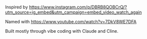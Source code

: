 Inspired by https://www.instagram.com/p/DBRB8QOBCrQ/?utm_source=ig_embed&utm_campaign=embed_video_watch_again

Named with https://www.youtube.com/watch?v=7DkV8WE7DFA

Built mostly through vibe coding with Claude and Cline.
